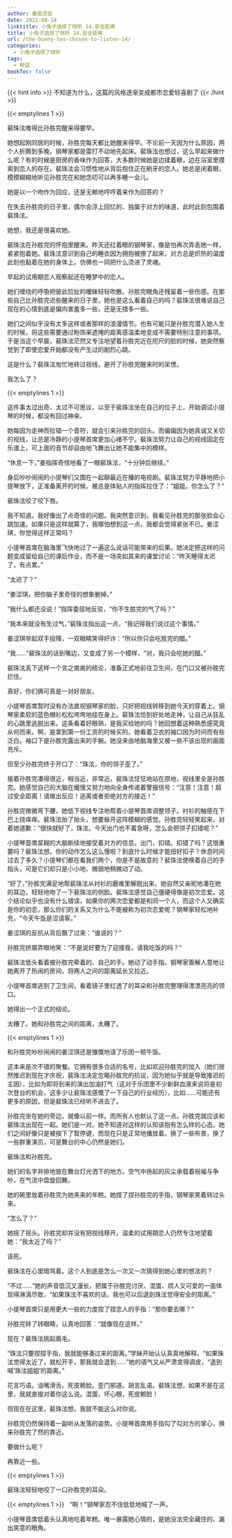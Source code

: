 ```yaml
---
author: 番茄烫饭
date: 2022-08-14
linktitle: 小兔子选择了倾听 14.安全距离
title: 小兔子选择了倾听 14.安全距离
url: /the-bunny-has-chosen-to-listen-14/
categories:
  - 小兔子选择了倾听
tags:
  - 粉蓝
bookToc: false
---
```


{{< hint info >}}
不知道为什么，这篇的风格逐渐变成都市恋爱轻喜剧了
{{< /hint >}}

<!--more-->

{{< emptylines 1 >}}

裴珠泫难得比孙胜完醒来得要早。

她想起刚同居的时候，孙胜完每天都比她醒来得早。不论前一天因为什么原因，两个人折腾到多晚，钢琴家都是雷打不动地先起床。裴珠泫也想过，这么早起来做什么呢？有的时候是厨房的香味作为回答，大多数时候她是边揉着眼，边在浴室里摸索到恋人的存在。裴珠泫会习惯性地从背后抱住正在刷牙的恋人。她总是闭着眼，模模糊糊地听见孙胜完在和她念叨可以再多睡一会儿。

她是以一个吻作为回应，还是无赖地哼哼着来作为回答的？

在失去孙胜完的日子里，偶尔会浮上回忆的、独属于对方的味道，此时此刻包围着裴珠泫。

她想，我还是很喜欢她。

裴珠泫在孙胜完的怀抱里醒来。昨天还红着眼的钢琴家，像是怕再次弄丢她一样，紧紧抱着她。裴珠泫意识到自己的睡衣因为拥抱被撩了起来，对方总是炽热的温度此刻也黏着在她的身体上。仿佛也一同把什么烫进了灵魂。

早起的试用期恋人观察起还在睡梦中的恋人。

她们缠绕的呼吸把彼此拉扯的暧昧轻轻吹散。孙胜完眼角还残留着一些伤感。在那些自己比孙胜完迟些醒来的日子里，她也是这么看着自己的吗？裴珠泫很难说自己现在的心情到底是偏向害羞多一些，还是无措多一些。

她们之间似乎没有太多这样或者那样的浪漫情节。也有可能只是孙胜完潜入她人生的时候，将这些需要通过粉饰来遮掩的距离感温柔地变成不需要特别注意的事项。于是当这个早晨，裴珠泫茫然又专注地望着孙胜完近在咫尺的脸的时候，她突然察觉到了即使恋爱开始都没有产生过的剧烈心跳。

这是什么？裴珠泫匆忙地转过视线，避开了孙胜完醒来时的呆愣。

我怎么了？

{{< emptylines 1 >}}

这件事太过出奇、太过不可思议，以至于裴珠泫坐在自己的位子上，开始调试小提琴的时候，都没有回过神来。

她每因为走神而拉错一个音符，就会引来孙胜完的回头。而偏偏因为她真诚又关切的视线，让总是冷静的小提琴首席更加心绪不宁。裴珠泫努力让自己的视线固定在乐谱上，可上面的音节却自由地飞舞出让她不能集中的模样。

“休息一下，”姜指挥奇怪地看了一眼裴珠泫，“十分钟后继续。”

身后吵吵闹闹的小提琴们又围在一起聊最近在播的电视剧。裴珠泫努力平静地把小提琴放下，正准备离开的时候，被总是体贴人的指挥拉住了：“姐姐，你怎么了？”

裴珠泫咬了咬下唇。

我不知道。我好像出了点奇怪的问题。我突然意识到，我看见孙胜完的那张脸会心跳加速。如果只是这样就算了，我哪怕想到这一点，我都会觉得紧张不已。姜涩琪，你觉得这样正常吗？

小提琴首席在脑海里飞快地过了一遍这么说话可能带来的后果。她决定把这样的问题变成留给自己的课后作业，而不是一场突如其来的课堂讨论：“昨天睡得太迟了，有点累。”

“太迟了？”

“姜涩琪，把你脑子里奇怪的想象删掉。”

“我什么都还没说！”指挥委屈地反驳，“你不生胜完的气了吗？”

“我本来就没有生过气，”裴珠泫指出这一点，“我记得我们说过这个事情。”

姜涩琪举起双手投降，一双眼睛笑得奸诈：“所以你只会吃胜完的醋。”

“我……”裴珠泫的话到嘴边，又变成了另一个模样，“对，我只会吃她的醋。”

裴珠泫丢下这样一个言之凿凿的结论，准备正式地前往卫生间，在门口又被孙胜完拦住。

真好，你们俩可真是一对好朋友。

小提琴首席暂时没有办法直视钢琴家的脸，只好把视线转移到她今天的穿着上。钢琴家柔软的蓝色帽衫松松垮垮地挂在身上。裴珠泫恰到好处地走神，让自己从狂乱的心跳里逃脱出来。这条看着好眼熟，是我买给她的吗？她回想着这种熟悉感究竟从何而来。啊，是拿到第一份工资的时候买的。她看着卫衣的袖口因为时间而有些泛白。袖口下是孙胜完露出来的手腕。她没来由地脑海里又被一些不该出现的画面充斥。

但至少孙胜完终于开口了：“珠泫，你的领子歪了。”

接着孙胜完凑得很近，相当近，非常近。裴珠泫怔怔地站在原地，视线里全是孙胜完。她感觉自己的大脑在缓慢又努力地向全身传递着警报信号：“注意！注意！超过安全距离！请做出反应！逃离或者拒绝对方的接近！”

孙胜完微微弯下腰，她低下视线专注地帮着小提琴首席调整领子。衬衫的触感在下巴上挠痒痒。裴珠泫抬了抬头，想要躲开这阵模糊的感觉。孙胜完轻轻笑起来，对着她道歉：“很快就好了，珠泫。今天出门也不着急呀，怎么会把领子扣错呢？”

小提琴首席浆糊的大脑断续地接受着对方的信息。出门，扣错。扣错了吗？这很重要吗？裴珠泫想。你的动作怎么这么慢啦？到底什么时候才能扭好扣子？休息时间过去了多久？小提琴们都在看我们两个，你是不是故意的？裴珠泫使唤着自己的手指头，可是它们却只是小小地、微弱地稍微动了动。

“好了，”孙胜完满足地帮裴珠泫从衬衫的磨难里解脱出来。她自然又亲昵地凑在她的耳边，轻轻地吻了一下裴珠泫的侧脸。裴珠泫感觉自己僵硬得像是初次恋爱。这个结论似乎也没有什么错误，如果你的两次恋爱都是和同一个人，而这个人又确实是你的初恋，那么你们的关系又为什么不能被称为初次恋爱呢？钢琴家轻松地补充，“今天午饭是涩请客。”

姜涩琪的反抗从背后飘了过来：“谁说的？”

孙胜完挤眉弄眼地笑：“不是说好要为了迎接我，请我吃饭的吗？”

裴珠泫低头看着被孙胜完牵着的、自己的手。她动了动手指。钢琴家善解人意地让她离开了热闹的房间，将两人之间的距离延长又拉近。

小提琴首席逃到了卫生间，看着镜子里红透了的耳朵和孙胜完整理得漂漂亮亮的领口。

她得出一个正式的结论。

太糟了。她和孙胜完之间的距离，太糟了。

{{< emptylines 1 >}}

和孙胜完吵吵闹闹的姜涩琪还是慷慨地请了乐团一顿午饭。

这本来是次不错的聚餐。它拥有很多合适的名号，比如欢迎孙胜完的加入（她们居然推迟到现在才庆祝，裴珠泫决定忽略孙胜完的抗议，因为她似乎就是导致推迟的主因），比如为即将到来的演出加油打气（这对于乐团里不少新鲜血液来说将是初次登台的机会，这多少让裴珠泫感慨了一下自己的行业经历），比如……可能还有更多的原因，但是裴珠泫已经听不进去了。

孙胜完坐在她的旁边，就像以前一样。而所有人也默认了这一点。孙胜完就应该和裴珠泫出现在一起。她们是一对。她不知道对这样的认知该抱有怎么样的心态。她们之间好像只是被按下了暂停键，而现在只是正常地播放着。换了一些布景，换了一些群重演员，可是舞台的中心仍然是她们。

裴珠泫和孙胜完。

她们的名字并排地放在舞台灯光洒下的地方。空气中扬起的灰尘承载着祝福与争吵，在气流中盘旋回舞。

她的碗里放着孙胜完为她夹来的年糕。她捏了捏孙胜完的手指，钢琴家笑着转过头来。

“怎么了？”

她摇了摇头。孙胜完却并没有把视线移开。温柔的试用期恋人仍然专注地望着她：“我太近了吗？”

该死。

裴珠泫在心里暗骂着。这个人到底是怎么一次又一次猜得到她心里的想法的？

“不过……”她的声音低沉又漫长，把属于孙胜完讨厌、混蛋、烦人又可爱的一面体现得淋漓尽致，“如果珠泫不喜欢的话，我也可以后退到珠泫觉得安全的距离。”

小提琴首席只是用更大一些的力度捏了捏恋人的手指：“那你要去哪？”

孙胜完转了转眼睛，认真地回答：“就像现在这样。”

现在？裴珠泫挑起眉毛。

“珠泫只要捏捏手指，我就能够凑过来的距离。”学妹开始认认真真地解释，“如果珠泫觉得太近了，就松开手，那我就会退到……”她的语气又从严肃变得调皮，“退到喊‘珠泫姐姐’的距离。”

花言巧语。油嘴滑舌。死皮赖脸。歪门邪道。胡言乱语。裴珠泫想，如果不是在这里，我就直接对着你这么说。混蛋，坏心眼，死皮赖脸！

但现在在这里，裴珠泫想，我就不能这么对你说。

孙胜完仍然保持着一副听从发落的姿势。小提琴首席用手指勾了勾对方的掌心，换来孙胜完了然的靠近。

要做什么呢？

再靠近一些。

{{< emptylines 1 >}}

裴珠泫轻轻地咬了一口孙胜完的耳朵。

{{< emptylines 1 >}}
 
“啊！”钢琴家忍不住低低地喊了一声。

小提琴首席低着头认真地吃着年糕。唯一暴露她心情的，是她没法完全藏住的、漏出笑意的眼角。
